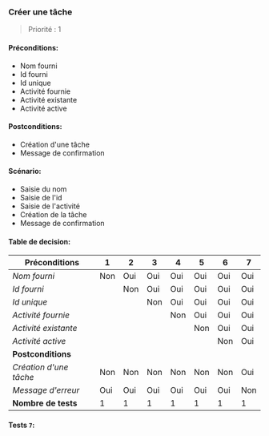 ### **Créer une tâche**

> Priorité : 1

#### Préconditions:

- Nom fourni
- Id fourni
- Id unique
- Activité fournie
- Activité existante
- Activité active

#### Postconditions:

- Création d'une tâche
- Message de confirmation

#### Scénario:

- Saisie du nom
- Saisie de l'id
- Saisie de l'activité
- Création de la tâche
- Message de confirmation

#### Table de decision:

| Préconditions          | 1   | 2   | 3   | 4   | 5   | 6   | 7   |
| ---------------------- | --- | --- | --- | --- | --- | --- | --- |
| _Nom fourni_           | Non | Oui | Oui | Oui | Oui | Oui | Oui |
| _Id fourni_            |     | Non | Oui | Oui | Oui | Oui | Oui |
| _Id unique_            |     |     | Non | Oui | Oui | Oui | Oui |
| _Activité fournie_     |     |     |     | Non | Oui | Oui | Oui |
| _Activité existante_   |     |     |     |     | Non | Oui | Oui |
| _Activité active_      |     |     |     |     |     | Non | Oui |
| **Postconditions**     |     |     |     |     |     |     |     |
| _Création d'une tâche_ | Non | Non | Non | Non | Non | Non | Oui |
| _Message d'erreur_     | Oui | Oui | Oui | Oui | Oui | Oui | Non |
| **Nombre de tests**    | 1   | 1   | 1   | 1   | 1   | 1   | 1   |

#### Tests `7`:
